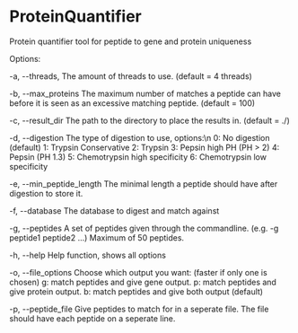 # ProteinQuantifier
Protein quantifier tool for peptide to gene and protein uniqueness

Options:

-a, --threads, The amount of threads to use. (default = 4 threads)

-b, --max_proteins  The maximum number of matches a peptide can have before it is seen as an excessive matching
peptide. (default = 100)

-c, --result_dir  The path to the directory to place the results in. (default = ./)

-d, --digestion  The type of digestion to use, options:\n
0: No digestion (default)
1: Trypsin Conservative
2: Trypsin
3: Pepsin high PH (PH > 2)
4: Pepsin (PH 1.3)
5: Chemotrypsin high specificity
6: Chemotrypsin low specificity

-e, --min_peptide_length
The minimal length a peptide should have after digestion to store it.

-f, --database
The database to digest and match against

-g, --peptides
A set of peptides given through the commandline. (e.g. -g peptide1 peptide2 ...)
Maximum of 50 peptides.

-h, --help
Help function, shows all options

-o, --file_options
Choose which output you want: (faster if only one is chosen)
g: match peptides and give gene output.
p: match peptides and give protein output.
b: match peptides and give both output (default)

-p, --peptide_file  Give peptides to match for in a seperate file.
The file should have each peptide on a seperate line.
